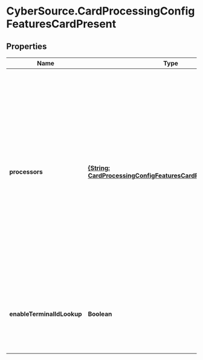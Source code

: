 # CyberSource.CardProcessingConfigFeaturesCardPresent

## Properties
Name | Type | Description | Notes
------------ | ------------- | ------------- | -------------
**processors** | [**{String: CardProcessingConfigFeaturesCardPresentProcessors}**](CardProcessingConfigFeaturesCardPresentProcessors.md) | e.g. * amexdirect * barclays2 * CUP * EFTPOS * fdiglobal * gpx * smartfdc * tsys * vero * VPC  For VPC, CUP and EFTPOS processors, replace the processor name from VPC or CUP or EFTPOS to the actual processor name in the sample request. e.g. replace VPC with &amp;lt;your vpc processor&amp;gt;  | [optional] 
**enableTerminalIdLookup** | **Boolean** | Used for Card Present and Virtual Terminal Transactions for Terminal ID lookup. Applicable for GPX (gpx) processor. | [optional] 


